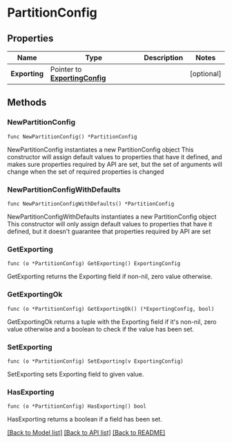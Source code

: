 # PartitionConfig

## Properties

Name | Type | Description | Notes
------------ | ------------- | ------------- | -------------
**Exporting** | Pointer to [**ExportingConfig**](ExportingConfig.md) |  | [optional] 

## Methods

### NewPartitionConfig

`func NewPartitionConfig() *PartitionConfig`

NewPartitionConfig instantiates a new PartitionConfig object
This constructor will assign default values to properties that have it defined,
and makes sure properties required by API are set, but the set of arguments
will change when the set of required properties is changed

### NewPartitionConfigWithDefaults

`func NewPartitionConfigWithDefaults() *PartitionConfig`

NewPartitionConfigWithDefaults instantiates a new PartitionConfig object
This constructor will only assign default values to properties that have it defined,
but it doesn't guarantee that properties required by API are set

### GetExporting

`func (o *PartitionConfig) GetExporting() ExportingConfig`

GetExporting returns the Exporting field if non-nil, zero value otherwise.

### GetExportingOk

`func (o *PartitionConfig) GetExportingOk() (*ExportingConfig, bool)`

GetExportingOk returns a tuple with the Exporting field if it's non-nil, zero value otherwise
and a boolean to check if the value has been set.

### SetExporting

`func (o *PartitionConfig) SetExporting(v ExportingConfig)`

SetExporting sets Exporting field to given value.

### HasExporting

`func (o *PartitionConfig) HasExporting() bool`

HasExporting returns a boolean if a field has been set.


[[Back to Model list]](../README.md#documentation-for-models) [[Back to API list]](../README.md#documentation-for-api-endpoints) [[Back to README]](../README.md)


